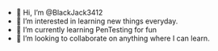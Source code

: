 - 👋 Hi, I’m @BlackJack3412
- 👀 I’m interested in learning new things everyday.
- 🌱 I’m currently learning PenTesting for fun
- 💞️ I’m looking to collaborate on anything where I can learn.

<!---
BlackJack3412/BlackJack3412 is a ✨ special ✨ repository because its `README.md` (this file) appears on your GitHub profile.
You can click the Preview link to take a look at your changes.
--->
